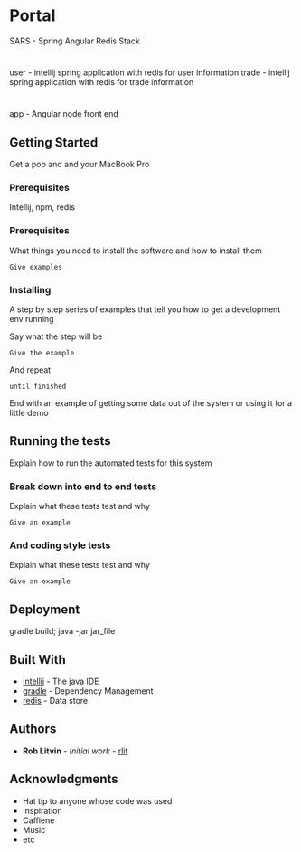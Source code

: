# Portal

SARS - Spring Angular Redis Stack 

#
user - intellij spring application with redis for user information
trade - intellij spring application with redis for trade information

#
app - Angular node front end

## Getting Started

Get a pop and and your MacBook Pro


### Prerequisites

Intellij, npm, redis 

### Prerequisites

What things you need to install the software and how to install them

```
Give examples
```

### Installing

A step by step series of examples that tell you how to get a development env running

Say what the step will be

```
Give the example
```

And repeat

```
until finished
```

End with an example of getting some data out of the system or using it for a little demo

## Running the tests

Explain how to run the automated tests for this system

### Break down into end to end tests

Explain what these tests test and why

```
Give an example
```

### And coding style tests

Explain what these tests test and why

```
Give an example
```

## Deployment

gradle build; java -jar jar_file

## Built With

* [intellij](https://intellij-support.jetbrains.com) - The java IDE
* [gradle](https://gradle.org) - Dependency Management
* [redis](https://github.com/Homebrew/homebrew-core/blob/master/Formula/redis.rb) - Data store
## Authors

* **Rob Litvin** - *Initial work* - [rlit](http://rlit.us)

## Acknowledgments

* Hat tip to anyone whose code was used
* Inspiration
* Caffiene
* Music
* etc
